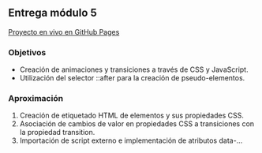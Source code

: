 ## Entrega módulo 5
[Proyecto en vivo en GitHub Pages](https://goit-ejemplos.github.io/modulo-5/)

### Objetivos
- Creación de animaciones y transiciones a través de CSS y JavaScript. 
- Utilización del selector ::after para la creación de pseudo-elementos.

### Aproximación
1. Creación de etiquetado HTML de elementos y sus propiedades CSS.
2. Asociación de cambios de valor en propiedades CSS a transiciones con la propiedad transition.
3. Importación de script externo e implementación de atributos data-...